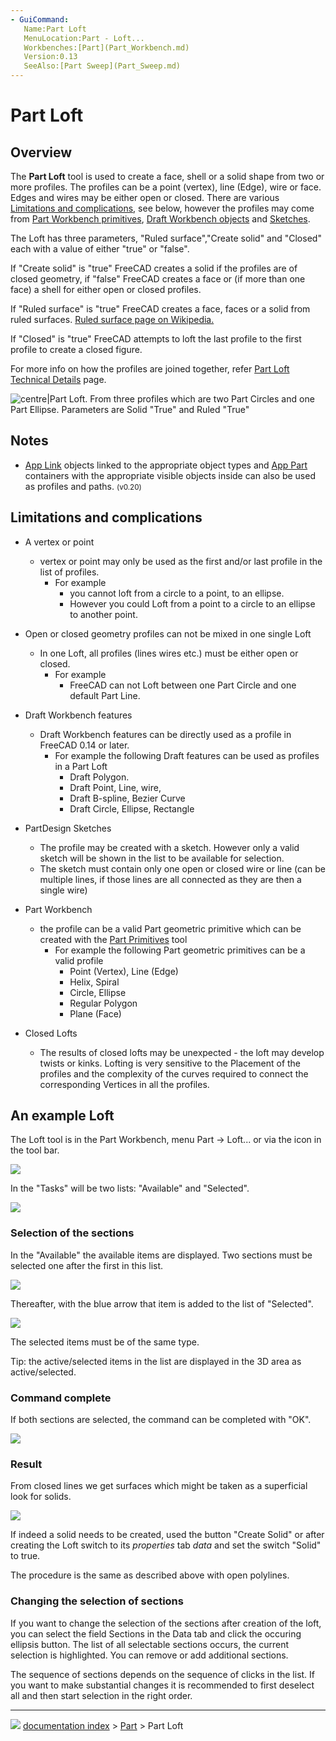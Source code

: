 ```yaml
---
- GuiCommand:
   Name:Part Loft
   MenuLocation:Part - Loft...
   Workbenches:[Part](Part_Workbench.md)
   Version:0.13
   SeeAlso:[Part Sweep](Part_Sweep.md)
---
```


# Part Loft

## Overview

The **Part Loft** tool is used to create a face, shell or a solid shape from two or more profiles. The profiles can be a point (vertex), line (Edge), wire or face. Edges and wires may be either open or closed. There are various [Limitations and complications](Part_Loft#Limitations_and_complications.md), see below, however the profiles may come from [Part Workbench primitives](Part_Workbench.md), [Draft Workbench objects](Draft_Workbench.md) and [Sketches](Sketcher_Workbench.md).

The Loft has three parameters, \"Ruled surface\",\"Create solid\" and \"Closed\" each with a value of either \"true\" or \"false\".

If \"Create solid\" is \"true\" FreeCAD creates a solid if the profiles are of closed geometry, if \"false\" FreeCAD creates a face or (if more than one face) a shell for either open or closed profiles.

If \"Ruled surface\" is \"true\" FreeCAD creates a face, faces or a solid from ruled surfaces. [Ruled surface page on Wikipedia.](http://en.wikipedia.org/wiki/Ruled_surface)

If \"Closed\" is \"true\" FreeCAD attempts to loft the last profile to the first profile to create a closed figure.

For more info on how the profiles are joined together, refer [Part Loft Technical Details](Part_Loft_Technical_Details.md) page.

![centre\|Part Loft. From three profiles which are two Part Circles and one Part Ellipse. Parameters are Solid \"True\" and Ruled \"True\"](images/Part_Loft_solid_ruled_from3profiles_example_FreeCAD_0_13.jpg )

## Notes

-   [App Link](App_Link.md) objects linked to the appropriate object types and [App Part](App_Part.md) containers with the appropriate visible objects inside can also be used as profiles and paths. <small>(v0.20)</small> 

## Limitations and complications 

-   A vertex or point
    -   vertex or point may only be used as the first and/or last profile in the list of profiles.
        -   For example
            -   you cannot loft from a circle to a point, to an ellipse.
            -   However you could Loft from a point to a circle to an ellipse to another point.
-   Open or closed geometry profiles can not be mixed in one single Loft
    -   In one Loft, all profiles (lines wires etc.) must be either open or closed.
        -   For example
            -   FreeCAD can not Loft between one Part Circle and one default Part Line.
-   Draft Workbench features
    -   Draft Workbench features can be directly used as a profile in FreeCAD 0.14 or later.
        -   For example the following Draft features can be used as profiles in a Part Loft
            -   Draft Polygon.
            -   Draft Point, Line, wire,
            -   Draft B-spline, Bezier Curve
            -   Draft Circle, Ellipse, Rectangle
-   PartDesign Sketches
    -   The profile may be created with a sketch. However only a valid sketch will be shown in the list to be available for selection.
    -   The sketch must contain only one open or closed wire or line (can be multiple lines, if those lines are all connected as they are then a single wire)
-   Part Workbench
    -   the profile can be a valid Part geometric primitive which can be created with the [Part Primitives](Part_Primitives.md) tool
        -   For example the following Part geometric primitives can be a valid profile
            -   Point (Vertex), Line (Edge)
            -   Helix, Spiral
            -   Circle, Ellipse
            -   Regular Polygon
            -   Plane (Face)

-   Closed Lofts
    -   The results of closed lofts may be unexpected - the loft may develop twists or kinks. Lofting is very sensitive to the Placement of the profiles and the complexity of the curves required to connect the corresponding Vertices in all the profiles.

## An example Loft 

The Loft tool is in the Part Workbench, menu Part -\> Loft\... or via the icon in the tool bar.

![](images/Part_Loft_Ikon_Ballon_Hilfe.png )

In the \"Tasks\" will be two lists: \"Available\" and \"Selected\".

![](images/Part_Loft_Liste3.png )

### Selection of the sections 

In the \"Available\" the available items are displayed. Two sections must be selected one after the first in this list.

![](images/Part_Loft_Liste_Auswahl_3b.png )

Thereafter, with the blue arrow that item is added to the list of \"Selected\".

![](images/Part_Loft_Liste_Auswahl_3c.png )

The selected items must be of the same type.

Tip: the active/selected items in the list are displayed in the 3D area as active/selected.

### Command complete 

If both sections are selected, the command can be completed with \"OK\".

![](images/Part_Loft_Liste_Auswahl_3d.png )

### Result

From closed lines we get surfaces which might be taken as a superficial look for solids.

![](images/Part_Loft_geschlossen.png )

If indeed a solid needs to be created, used the button \"Create Solid\" or after creating the Loft switch to its *properties* tab *data* and set the switch \"Solid\" to true.

The procedure is the same as described above with open polylines.

### Changing the selection of sections 

If you want to change the selection of the sections after creation of the loft, you can select the field Sections in the Data tab and click the occuring ellipsis button. The list of all selectable sections occurs, the current selection is highlighted. You can remove or add additional sections.

The sequence of sections depends on the sequence of clicks in the list. If you want to make substantial changes it is recommended to first deselect all and then start selection in the right order.



---
![](images/Button_right.svg) [documentation index](../README.md) > [Part](Part_Workbench.md) > Part Loft
